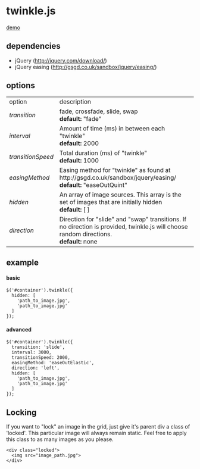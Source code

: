 twinkle.js
=======

[demo](http://mikekavouras.com/twinkle)

## dependencies
* jQuery (http://jquery.com/download/) 
* jQuery easing (http://gsgd.co.uk/sandbox/jquery/easing/)

## options

<table>
  <tr>
    <td>option</td>
    <td>description</td>
  </tr>
  <tr>
    <td><i>transition<i></td>
    <td>fade, crossfade, slide, swap<br>
    <strong>default: </strong>"fade"</td>
  </tr>
  <tr>
    <td><i>interval</i></td>
    <td>Amount of time (ms) in between each "twinkle"<br>
    <strong>default: </strong>2000</td>
  </tr>
  <tr>
    <td><i>transitionSpeed</i></td>
    <td>Total duration (ms) of "twinkle" <br> 
    <strong>default: </strong> 1000</td>
  </tr>
  <tr>
    <td><i>easingMethod</i></td>
    <td>
      Easing method for "twinkle" as found at http://gsgd.co.uk/sandbox/jquery/easing/ <br> 
      <strong>default: </strong>"easeOutQuint"
    </td>
  </tr>
  <tr>
    <td><i>hidden</i></td>
    <td>An array of image sources. This array is the set of images that are initially hidden<br>
      <strong>default: </strong>[ ]
    </td>
  </tr>
  <tr>
    <td><i>direction</i></td>
    <td>Direction for "slide" and "swap" transitions. If no direction is provided, twinkle.js will choose random directions.<br>
    <strong>default: </strong>none
    </td>
  </tr>
</table>

## example

#### basic

    $('#container').twinkle({
      hidden: [
        'path_to_image.jpg',
        'path_to_image.jpg'
      ]
    });
    
#### advanced

    $('#container').twinkle({
      transition: 'slide',
      interval: 3000,
      transitionSpeed: 2000,
      easingMethod: 'easeOutElastic',
      direction: 'left',
      hidden: [
        'path_to_image.jpg',
        'path_to_image.jpg'
      ]
    });

## Locking

If you want to "lock" an image in the grid, just give it's parent div a class of 'locked'. This particular image will always remain static. Feel free to apply this class to as many images as you please.
    
    <div class="locked">
      <img src="image_path.jpg">
    </div>
